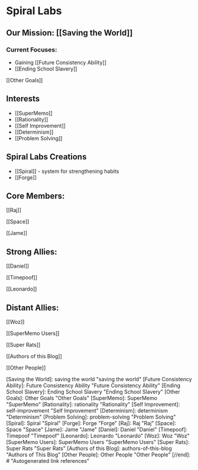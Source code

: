 # Spiral Labs

 
## Our Mission: [[Saving the World]]

### Current Focuses: 
- Gaining [[Future Consistency Ability]]
- [[Ending School Slavery]]
  
[[Other Goals]]


## Interests
- [[SuperMemo]]
- [[Rationality]]
- [[Self Improvement]]
- [[Determinism]]
- [[Problem Solving]]

## Spiral Labs Creations
- [[Spiral]] - system for strengthening habits
- [[Forge]]

## Core Members:

[[Raj]] 

[[Space]]

[[Jame]] 


 
## Strong Allies:

[[Daniel]] 

[[Timepoof]] 

[[Leonardo]]



## Distant Allies: 

[[Woz]]  

[[SuperMemo Users]]

[[Super Rats]]

[[Authors of this Blog]]

[[Other People]]


[//begin]: # "Autogenerated link references for markdown compatibility"
[Saving the World]: saving the world "saving the world"
[Future Consistency Ability]: Future Consistency Ability "Future Consistency Ability"
[Ending School Slavery]: Ending School Slavery "Ending School Slavery"
[Other Goals]: Other Goals "Other Goals"
[SuperMemo]: SuperMemo "SuperMemo"
[Rationality]: rationality "Rationality"
[Self Improvement]: self-improvement "Self Improvement"
[Determinism]: determinism "Determinism"
[Problem Solving]: problem-solving "Problem Solving"
[Spiral]: Spiral "Spiral"
[Forge]: Forge "Forge"
[Raj]: Raj "Raj"
[Space]: Space "Space"
[Jame]: Jame "Jame"
[Daniel]: Daniel "Daniel"
[Timepoof]: Timepoof "Timepoof"
[Leonardo]: Leonardo "Leonardo"
[Woz]: Woz "Woz"
[SuperMemo Users]: SuperMemo Users "SuperMemo Users"
[Super Rats]: Super Rats "Super Rats"
[Authors of this Blog]: authors-of-this-blog "Authors of This Blog"
[Other People]: Other People "Other People"
[//end]: # "Autogenerated link references" 